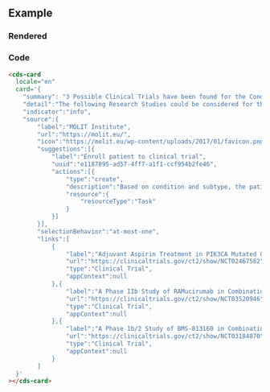 ## Example

### Rendered

<html dir="ltr" lang="en">
  <head>
    <meta charset="utf-8">
    <meta name="viewport" content="width=device-width, initial-scale=1.0, minimum-scale=1.0, maximum-scale=5.0">
    <link rel="stylesheet" href="https://stackpath.bootstrapcdn.com/bootstrap/4.5.0/css/bootstrap.min.css" integrity="sha384-9aIt2nRpC12Uk9gS9baDl411NQApFmC26EwAOH8WgZl5MYYxFfc+NcPb1dKGj7Sk" crossorigin="anonymous">
    <title>CDS-Card</title>
    <script src="https://unpkg.com/@molit/cds-card-viewer/dist/cds-card-viewer.js"></script>
    <script nomodule="" src="https://unpkg.com/@molit/cds-card-viewer/dist/cds-card-viewer.js"></script>    
  </head>
  <body>
    <cds-card
    locale="EN"
      card='
        {
            "summary": "3 Possible Clinical Trial(s) have been found for the Condition: C34 - Malignant neoplasm of bronchus and lung & Subtype: C2929 - Squamous Cell Carcinoma",
            "detail": "The following Research Studies could be considered for the patients condition constellation (Studies last indexed: 18.11.2020 14:08:00)",
            "indicator": "info",
            "source": {
                "label": "MOLIT Institute",
                "url": "https://molit.eu/",
                "icon": "https://molit.eu/wp-content/uploads/2017/01/favicon.png"
            },
            "suggestions": [
                {
                    "label": "|Title|[A Study of Neoadjuvant Chemotherapy Plus Nivolumab Versus Neoadjuvant Chemotherapy Plus Placebo, Followed by Surgical Removal and Adjuvant Treatment With Nivolumab or Placebo for Participants With Surgically Removable Early Stage Non-small Cell Lung Cancer](https://clinicaltrials.gov/ct2/show/NCT04025879)|\n| ------ | ------ |\n|Status|ACTIVE|\n|Intervention|Carboplatin|\n|Study Sites|Local Institution,Elbe Klinikum Buxtehude,Universitaetsklinikum Carl Gustav Carus,Local Institution,SRH Wald-Klinikum Gera GmbH.,Goettingen,Local Institution,Local Institution,Lubeck,University Of Mainz Medical Center,Ludwig-Maximilians-Universitaet,University Hospital of Regensburg,|\n",
                    "uuid": "29493dd2-ce8a-4976-beb4-7de51fad3e36",
                    "actions": [
                        {
                            "type": "create",
                            "description": "Enroll patient to trial NCT04025879",
                            "resource": "{\n  \"resourceType\": \"ResearchStudy\",\n  \"id\": \"4568\",\n  \"meta\": {\n    \"versionId\": \"1\",\n    \"lastUpdated\": \"2020-09-30T14:08:00.208+02:00\",\n    \"source\": \"#ojZL4vIf8fAE3yAg\"\n  },\n  \"contained\": [\n    {\n      \"resourceType\": \"Location\",\n      \"id\": \"1\",\n      \"name\": \"Local Institution\",\n      \"type\": [\n        {\n          \"coding\": [\n            {\n              \"system\": \"http://terminology.hl7.org/CodeSystem/v3-RoleCode\",\n              \"code\": \"GACH\",\n              \"display\": \"Hospitals; General Acute Care Hospital\"\n            }\n          ]\n        }\n      ],\n      \"address\": {\n        \"city\": \"Bonn\",\n        \"country\": \"Germany\"\n      }\n    },\n    {\n      \"resourceType\": \"Location\",\n      \"id\": \"2\",\n      \"name\": \"Elbe Klinikum Buxtehude\",\n      \"type\": [\n        {\n          \"coding\": [\n            {\n              \"system\": \"http://terminology.hl7.org/CodeSystem/v3-RoleCode\",\n              \"code\": \"GACH\",\n              \"display\": \"Hospitals; General Acute Care Hospital\"\n            }\n          ]\n        }\n      ],\n      \"address\": {\n        \"city\": \"Buxtehude\",\n        \"country\": \"Germany\"\n      }\n    },\n    {\n      \"resourceType\": \"Location\",\n      \"id\": \"3\",\n      \"name\": \"Universitaetsklinikum Carl Gustav Carus\",\n      \"type\": [\n        {\n          \"coding\": [\n            {\n              \"system\": \"http://terminology.hl7.org/CodeSystem/v3-RoleCode\",\n              \"code\": \"GACH\",\n              \"display\": \"Hospitals; General Acute Care Hospital\"\n            }\n          ]\n        }\n      ],\n      \"address\": {\n        \"city\": \"Dresden\",\n        \"country\": \"Germany\"\n      }\n    },\n    {\n      \"resourceType\": \"Location\",\n      \"id\": \"4\",\n      \"name\": \"Local Institution\",\n      \"type\": [\n        {\n          \"coding\": [\n            {\n              \"system\": \"http://terminology.hl7.org/CodeSystem/v3-RoleCode\",\n              \"code\": \"GACH\",\n              \"display\": \"Hospitals; General Acute Care Hospital\"\n            }\n          ]\n        }\n      ],\n      \"address\": {\n        \"city\": \"Essen\",\n        \"country\": \"Germany\"\n      }\n    },\n    {\n      \"resourceType\": \"Location\",\n      \"id\": \"5\",\n      \"name\": \"SRH Wald-Klinikum Gera GmbH.\",\n      \"type\": [\n        {\n          \"coding\": [\n            {\n              \"system\": \"http://terminology.hl7.org/CodeSystem/v3-RoleCode\",\n              \"code\": \"GACH\",\n              \"display\": \"Hospitals; General Acute Care Hospital\"\n            }\n          ]\n        }\n      ],\n      \"address\": {\n        \"city\": \"Gera\",\n        \"country\": \"Germany\"\n      }\n    },\n    {\n      \"resourceType\": \"Location\",\n      \"id\": \"6\",\n      \"name\": \"Goettingen\",\n      \"type\": [\n        {\n          \"coding\": [\n            {\n              \"system\": \"http://terminology.hl7.org/CodeSystem/v3-RoleCode\",\n              \"code\": \"GACH\",\n              \"display\": \"Hospitals; General Acute Care Hospital\"\n            }\n          ]\n        }\n      ],\n      \"address\": {\n        \"country\": \"Germany\"\n      }\n    },\n    {\n      \"resourceType\": \"Location\",\n      \"id\": \"7\",\n      \"name\": \"Local Institution\",\n      \"type\": [\n        {\n          \"coding\": [\n            {\n              \"system\": \"http://terminology.hl7.org/CodeSystem/v3-RoleCode\",\n              \"code\": \"GACH\",\n              \"display\": \"Hospitals; General Acute Care Hospital\"\n            }\n          ]\n        }\n      ],\n      \"address\": {\n        \"city\": \"Hannover\",\n        \"country\": \"Germany\"\n      }\n    },\n    {\n      \"resourceType\": \"Location\",\n      \"id\": \"8\",\n      \"name\": \"Local Institution\",\n      \"type\": [\n        {\n          \"coding\": [\n            {\n              \"system\": \"http://terminology.hl7.org/CodeSystem/v3-RoleCode\",\n              \"code\": \"GACH\",\n              \"display\": \"Hospitals; General Acute Care Hospital\"\n            }\n          ]\n        }\n      ],\n      \"address\": {\n        \"city\": \"Heidelberg\",\n        \"country\": \"Germany\"\n      }\n    },\n    {\n      \"resourceType\": \"Location\",\n      \"id\": \"9\",\n      \"name\": \"Lubeck\",\n      \"type\": [\n        {\n          \"coding\": [\n            {\n              \"system\": \"http://terminology.hl7.org/CodeSystem/v3-RoleCode\",\n              \"code\": \"GACH\",\n              \"display\": \"Hospitals; General Acute Care Hospital\"\n            }\n          ]\n        }\n      ],\n      \"address\": {\n        \"country\": \"Germany\"\n      }\n    },\n    {\n      \"resourceType\": \"Location\",\n      \"id\": \"10\",\n      \"name\": \"University Of Mainz Medical Center\",\n      \"type\": [\n        {\n          \"coding\": [\n            {\n              \"system\": \"http://terminology.hl7.org/CodeSystem/v3-RoleCode\",\n              \"code\": \"GACH\",\n              \"display\": \"Hospitals; General Acute Care Hospital\"\n            }\n          ]\n        }\n      ],\n      \"address\": {\n        \"city\": \"Mainz\",\n        \"country\": \"Germany\"\n      }\n    },\n    {\n      \"resourceType\": \"Location\",\n      \"id\": \"11\",\n      \"name\": \"Ludwig-Maximilians-Universitaet\",\n      \"type\": [\n        {\n          \"coding\": [\n            {\n              \"system\": \"http://terminology.hl7.org/CodeSystem/v3-RoleCode\",\n              \"code\": \"GACH\",\n              \"display\": \"Hospitals; General Acute Care Hospital\"\n            }\n          ]\n        }\n      ],\n      \"address\": {\n        \"city\": \"Muenchen\",\n        \"country\": \"Germany\"\n      }\n    },\n    {\n      \"resourceType\": \"Location\",\n      \"id\": \"12\",\n      \"name\": \"University Hospital of Regensburg\",\n      \"type\": [\n        {\n          \"coding\": [\n            {\n              \"system\": \"http://terminology.hl7.org/CodeSystem/v3-RoleCode\",\n              \"code\": \"GACH\",\n              \"display\": \"Hospitals; General Acute Care Hospital\"\n            }\n          ]\n        }\n      ],\n      \"address\": {\n        \"city\": \"Regensburg\",\n        \"country\": \"Germany\"\n      }\n    }\n  ],\n  \"identifier\": [\n    {\n      \"system\": \"https://clinicaltrials.gov/\",\n      \"value\": \"NCT04025879\"\n    }\n  ],\n  \"title\": \"A Study of Neoadjuvant Chemotherapy Plus Nivolumab Versus Neoadjuvant Chemotherapy Plus Placebo, Followed by Surgical Removal and Adjuvant Treatment With Nivolumab or Placebo for Participants With Surgically Removable Early Stage Non-small Cell Lung Cancer\",\n  \"status\": \"active\",\n  \"focus\": [\n    {\n      \"coding\": [\n        {\n          \"system\": \"http://www.whocc.no/atc\",\n          \"display\": \"Carboplatin\"\n        }\n      ]\n    },\n    {\n      \"coding\": [\n        {\n          \"system\": \"http://www.whocc.no/atc\",\n          \"display\": \"Cisplatin\"\n        }\n      ]\n    },\n    {\n      \"coding\": [\n        {\n          \"system\": \"http://www.whocc.no/atc\",\n          \"display\": \"Paclitaxel\"\n        }\n      ]\n    },\n    {\n      \"coding\": [\n        {\n          \"system\": \"http://www.whocc.no/atc\",\n          \"display\": \"Pemetrexed\"\n        }\n      ]\n    },\n    {\n      \"coding\": [\n        {\n          \"system\": \"http://www.whocc.no/atc\",\n          \"display\": \"Placebo\"\n        }\n      ]\n    },\n    {\n      \"coding\": [\n        {\n          \"system\": \"http://www.whocc.no/atc\",\n          \"display\": \"Docetaxel\"\n        }\n      ]\n    }\n  ],\n  \"condition\": [\n    {\n      \"coding\": [\n        {\n          \"system\": \"http://fhir.de/CodeSystem/dimdi/icd-10-gm\",\n          \"code\": \"C34\",\n          \"display\": \"Bösartige Neubildung der Bronchien und der Lunge\"\n        }\n      ]\n    }\n  ],\n  \"enrollment\": [\n    {\n      \"reference\": \"Group/4569\"\n    }\n  ],\n  \"site\": [\n    {\n      \"reference\": \"#1\"\n    },\n    {\n      \"reference\": \"#2\"\n    },\n    {\n      \"reference\": \"#3\"\n    },\n    {\n      \"reference\": \"#4\"\n    },\n    {\n      \"reference\": \"#5\"\n    },\n    {\n      \"reference\": \"#6\"\n    },\n    {\n      \"reference\": \"#7\"\n    },\n    {\n      \"reference\": \"#8\"\n    },\n    {\n      \"reference\": \"#9\"\n    },\n    {\n      \"reference\": \"#10\"\n    },\n    {\n      \"reference\": \"#11\"\n    },\n    {\n      \"reference\": \"#12\"\n    }\n  ]\n}"
                        }
                    ]
                },
                {
                    "label": "|Title|[Durvalumab vs Placebo With Stereotactic Body Radiation Therapy in Early Stage Unresected Non-small Cell Lung Cancer Patients](https://clinicaltrials.gov/ct2/show/NCT03833154)|\n| ------ | ------ |\n|Status|ACTIVE|\n|Intervention|Durvalumab|\n|Study Sites|Local Institution,Elbe Klinikum Buxtehude,Universitaetsklinikum Carl Gustav Carus,Local Institution,SRH Wald-Klinikum Gera GmbH.,Goettingen,Local Institution,Local Institution,Lubeck,|\n",
                    "uuid": "644c7fe1-00fd-4c87-8e82-6aef0c225c83",
                    "actions": [
                        {
                            "type": "create",
                            "description": "Enroll patient to trial NCT03833154",
                            "resource": "{\n  \"resourceType\": \"ResearchStudy\",\n  \"id\": \"4498\",\n  \"meta\": {\n    \"versionId\": \"1\",\n    \"lastUpdated\": \"2020-09-30T14:08:00.208+02:00\",\n    \"source\": \"#ojZL4vIf8fAE3yAg\"\n  },\n  \"contained\": [\n    {\n      \"resourceType\": \"Location\",\n      \"id\": \"1\",\n      \"name\": \"Local Institution\",\n      \"type\": [\n        {\n          \"coding\": [\n            {\n              \"system\": \"http://terminology.hl7.org/CodeSystem/v3-RoleCode\",\n              \"code\": \"GACH\",\n              \"display\": \"Hospitals; General Acute Care Hospital\"\n            }\n          ]\n        }\n      ],\n      \"address\": {\n        \"city\": \"Bonn\",\n        \"country\": \"Germany\"\n      }\n    },\n    {\n      \"resourceType\": \"Location\",\n      \"id\": \"2\",\n      \"name\": \"Elbe Klinikum Buxtehude\",\n      \"type\": [\n        {\n          \"coding\": [\n            {\n              \"system\": \"http://terminology.hl7.org/CodeSystem/v3-RoleCode\",\n              \"code\": \"GACH\",\n              \"display\": \"Hospitals; General Acute Care Hospital\"\n            }\n          ]\n        }\n      ],\n      \"address\": {\n        \"city\": \"Buxtehude\",\n        \"country\": \"Germany\"\n      }\n    },\n    {\n      \"resourceType\": \"Location\",\n      \"id\": \"3\",\n      \"name\": \"Universitaetsklinikum Carl Gustav Carus\",\n      \"type\": [\n        {\n          \"coding\": [\n            {\n              \"system\": \"http://terminology.hl7.org/CodeSystem/v3-RoleCode\",\n              \"code\": \"GACH\",\n              \"display\": \"Hospitals; General Acute Care Hospital\"\n            }\n          ]\n        }\n      ],\n      \"address\": {\n        \"city\": \"Dresden\",\n        \"country\": \"Germany\"\n      }\n    },\n    {\n      \"resourceType\": \"Location\",\n      \"id\": \"4\",\n      \"name\": \"Local Institution\",\n      \"type\": [\n        {\n          \"coding\": [\n            {\n              \"system\": \"http://terminology.hl7.org/CodeSystem/v3-RoleCode\",\n              \"code\": \"GACH\",\n              \"display\": \"Hospitals; General Acute Care Hospital\"\n            }\n          ]\n        }\n      ],\n      \"address\": {\n        \"city\": \"Essen\",\n        \"country\": \"Germany\"\n      }\n    },\n    {\n      \"resourceType\": \"Location\",\n      \"id\": \"5\",\n      \"name\": \"SRH Wald-Klinikum Gera GmbH.\",\n      \"type\": [\n        {\n          \"coding\": [\n            {\n              \"system\": \"http://terminology.hl7.org/CodeSystem/v3-RoleCode\",\n              \"code\": \"GACH\",\n              \"display\": \"Hospitals; General Acute Care Hospital\"\n            }\n          ]\n        }\n      ],\n      \"address\": {\n        \"city\": \"Gera\",\n        \"country\": \"Germany\"\n      }\n    },\n    {\n      \"resourceType\": \"Location\",\n      \"id\": \"6\",\n      \"name\": \"Goettingen\",\n      \"type\": [\n        {\n          \"coding\": [\n            {\n              \"system\": \"http://terminology.hl7.org/CodeSystem/v3-RoleCode\",\n              \"code\": \"GACH\",\n              \"display\": \"Hospitals; General Acute Care Hospital\"\n            }\n          ]\n        }\n      ],\n      \"address\": {\n        \"country\": \"Germany\"\n      }\n    },\n    {\n      \"resourceType\": \"Location\",\n      \"id\": \"7\",\n      \"name\": \"Local Institution\",\n      \"type\": [\n        {\n          \"coding\": [\n            {\n              \"system\": \"http://terminology.hl7.org/CodeSystem/v3-RoleCode\",\n              \"code\": \"GACH\",\n              \"display\": \"Hospitals; General Acute Care Hospital\"\n            }\n          ]\n        }\n      ],\n      \"address\": {\n        \"city\": \"Hannover\",\n        \"country\": \"Germany\"\n      }\n    },\n    {\n      \"resourceType\": \"Location\",\n      \"id\": \"8\",\n      \"name\": \"Local Institution\",\n      \"type\": [\n        {\n          \"coding\": [\n            {\n              \"system\": \"http://terminology.hl7.org/CodeSystem/v3-RoleCode\",\n              \"code\": \"GACH\",\n              \"display\": \"Hospitals; General Acute Care Hospital\"\n            }\n          ]\n        }\n      ],\n      \"address\": {\n        \"city\": \"Heidelberg\",\n        \"country\": \"Germany\"\n      }\n    },\n    {\n      \"resourceType\": \"Location\",\n      \"id\": \"9\",\n      \"name\": \"Lubeck\",\n      \"type\": [\n        {\n          \"coding\": [\n            {\n              \"system\": \"http://terminology.hl7.org/CodeSystem/v3-RoleCode\",\n              \"code\": \"GACH\",\n              \"display\": \"Hospitals; General Acute Care Hospital\"\n            }\n          ]\n        }\n      ],\n      \"address\": {\n        \"country\": \"Germany\"\n      }\n    }\n  ],\n  \"identifier\": [\n    {\n      \"system\": \"https://clinicaltrials.gov/\",\n      \"value\": \"NCT03833154\"\n    }\n  ],\n  \"title\": \"Durvalumab vs Placebo With Stereotactic Body Radiation Therapy in Early Stage Unresected Non-small Cell Lung Cancer Patients\",\n  \"status\": \"active\",\n  \"focus\": [\n    {\n      \"coding\": [\n        {\n          \"system\": \"http://www.whocc.no/atc\",\n          \"display\": \"Durvalumab\"\n        }\n      ]\n    }\n  ],\n  \"condition\": [\n    {\n      \"coding\": [\n        {\n          \"system\": \"http://fhir.de/CodeSystem/dimdi/icd-10-gm\",\n          \"code\": \"C34\",\n          \"display\": \"Bösartige Neubildung der Bronchien und der Lunge\"\n        }\n      ]\n    }\n  ],\n  \"enrollment\": [\n    {\n      \"reference\": \"Group/4499\"\n    }\n  ],\n  \"site\": [\n    {\n      \"reference\": \"#1\"\n    },\n    {\n      \"reference\": \"#2\"\n    },\n    {\n      \"reference\": \"#3\"\n    },\n    {\n      \"reference\": \"#4\"\n    },\n    {\n      \"reference\": \"#5\"\n    },\n    {\n      \"reference\": \"#6\"\n    },\n    {\n      \"reference\": \"#7\"\n    },\n    {\n      \"reference\": \"#8\"\n    },\n    {\n      \"reference\": \"#9\"\n    }\n  ]\n}"
                        }
                    ]
                },
                {
                    "label": "|Title|[Durvalumab (MEDI4736) in Frail and Elder Patients With Metastatic NSCLC (DURATION)](https://clinicaltrials.gov/ct2/show/NCT03345810)|\n| ------ | ------ |\n|Status|ACTIVE|\n|Intervention|Durvalumab|\n|Study Sites|Local Institution,Elbe Klinikum Buxtehude,Universitaetsklinikum Carl Gustav Carus,Local Institution,SRH Wald-Klinikum Gera GmbH.,Goettingen,Local Institution,Local Institution,Lubeck,University Of Mainz Medical Center,Ludwig-Maximilians-Universitaet,University Hospital of Regensburg,Tuebingen,Wuerzburg,Pädiatrische Onkologie / Hämatologie,Hämatologie / Onkologie,Pädiatrische Hämatologie und Onkologie,Klinik IV: Päd. Hämatologie und Onkologie,Zentrum für Kinderhämatologie und -onkologie,Abt. Pädiatrische Onkologie und Hämatologie,Pädiatrie I,Pädiatrische Hämatologie / Onkologie,Abt. Pädiatrische Hämatologie und Onkologie,Päd. Hämatologie / Onkologie,Abt. Hämatologie / Onkologie,Päd. Hämatologie / Onkologie,Geb. 9,Klinik für Kinder- und Jugendmedizin,Station S 24,Klinik für pädiatrische Hämatologie und Onkologie,|\n",
                    "uuid": "6af51ab9-74b3-4d6d-943c-dc1f4dd6d5ad",
                    "actions": [
                        {
                            "type": "create",
                            "description": "Enroll patient to trial NCT03345810",
                            "resource": "{\n  \"resourceType\": \"ResearchStudy\",\n  \"id\": \"4496\",\n  \"meta\": {\n    \"versionId\": \"1\",\n    \"lastUpdated\": \"2020-09-30T14:08:00.208+02:00\",\n    \"source\": \"#ojZL4vIf8fAE3yAg\"\n  },\n  \"contained\": [\n    {\n      \"resourceType\": \"Location\",\n      \"id\": \"1\",\n      \"name\": \"Local Institution\",\n      \"type\": [\n        {\n          \"coding\": [\n            {\n              \"system\": \"http://terminology.hl7.org/CodeSystem/v3-RoleCode\",\n              \"code\": \"GACH\",\n              \"display\": \"Hospitals; General Acute Care Hospital\"\n            }\n          ]\n        }\n      ],\n      \"address\": {\n        \"city\": \"Bonn\",\n        \"country\": \"Germany\"\n      }\n    },\n    {\n      \"resourceType\": \"Location\",\n      \"id\": \"2\",\n      \"name\": \"Elbe Klinikum Buxtehude\",\n      \"type\": [\n        {\n          \"coding\": [\n            {\n              \"system\": \"http://terminology.hl7.org/CodeSystem/v3-RoleCode\",\n              \"code\": \"GACH\",\n              \"display\": \"Hospitals; General Acute Care Hospital\"\n            }\n          ]\n        }\n      ],\n      \"address\": {\n        \"city\": \"Buxtehude\",\n        \"country\": \"Germany\"\n      }\n    },\n    {\n      \"resourceType\": \"Location\",\n      \"id\": \"3\",\n      \"name\": \"Universitaetsklinikum Carl Gustav Carus\",\n      \"type\": [\n        {\n          \"coding\": [\n            {\n              \"system\": \"http://terminology.hl7.org/CodeSystem/v3-RoleCode\",\n              \"code\": \"GACH\",\n              \"display\": \"Hospitals; General Acute Care Hospital\"\n            }\n          ]\n        }\n      ],\n      \"address\": {\n        \"city\": \"Dresden\",\n        \"country\": \"Germany\"\n      }\n    },\n    {\n      \"resourceType\": \"Location\",\n      \"id\": \"4\",\n      \"name\": \"Local Institution\",\n      \"type\": [\n        {\n          \"coding\": [\n            {\n              \"system\": \"http://terminology.hl7.org/CodeSystem/v3-RoleCode\",\n              \"code\": \"GACH\",\n              \"display\": \"Hospitals; General Acute Care Hospital\"\n            }\n          ]\n        }\n      ],\n      \"address\": {\n        \"city\": \"Essen\",\n        \"country\": \"Germany\"\n      }\n    },\n    {\n      \"resourceType\": \"Location\",\n      \"id\": \"5\",\n      \"name\": \"SRH Wald-Klinikum Gera GmbH.\",\n      \"type\": [\n        {\n          \"coding\": [\n            {\n              \"system\": \"http://terminology.hl7.org/CodeSystem/v3-RoleCode\",\n              \"code\": \"GACH\",\n              \"display\": \"Hospitals; General Acute Care Hospital\"\n            }\n          ]\n        }\n      ],\n      \"address\": {\n        \"city\": \"Gera\",\n        \"country\": \"Germany\"\n      }\n    },\n    {\n      \"resourceType\": \"Location\",\n      \"id\": \"6\",\n      \"name\": \"Goettingen\",\n      \"type\": [\n        {\n          \"coding\": [\n            {\n              \"system\": \"http://terminology.hl7.org/CodeSystem/v3-RoleCode\",\n              \"code\": \"GACH\",\n              \"display\": \"Hospitals; General Acute Care Hospital\"\n            }\n          ]\n        }\n      ],\n      \"address\": {\n        \"country\": \"Germany\"\n      }\n    },\n    {\n      \"resourceType\": \"Location\",\n      \"id\": \"7\",\n      \"name\": \"Local Institution\",\n      \"type\": [\n        {\n          \"coding\": [\n            {\n              \"system\": \"http://terminology.hl7.org/CodeSystem/v3-RoleCode\",\n              \"code\": \"GACH\",\n              \"display\": \"Hospitals; General Acute Care Hospital\"\n            }\n          ]\n        }\n      ],\n      \"address\": {\n        \"city\": \"Hannover\",\n        \"country\": \"Germany\"\n      }\n    },\n    {\n      \"resourceType\": \"Location\",\n      \"id\": \"8\",\n      \"name\": \"Local Institution\",\n      \"type\": [\n        {\n          \"coding\": [\n            {\n              \"system\": \"http://terminology.hl7.org/CodeSystem/v3-RoleCode\",\n              \"code\": \"GACH\",\n              \"display\": \"Hospitals; General Acute Care Hospital\"\n            }\n          ]\n        }\n      ],\n      \"address\": {\n        \"city\": \"Heidelberg\",\n        \"country\": \"Germany\"\n      }\n    },\n    {\n      \"resourceType\": \"Location\",\n      \"id\": \"9\",\n      \"name\": \"Lubeck\",\n      \"type\": [\n        {\n          \"coding\": [\n            {\n              \"system\": \"http://terminology.hl7.org/CodeSystem/v3-RoleCode\",\n              \"code\": \"GACH\",\n              \"display\": \"Hospitals; General Acute Care Hospital\"\n            }\n          ]\n        }\n      ],\n      \"address\": {\n        \"country\": \"Germany\"\n      }\n    },\n    {\n      \"resourceType\": \"Location\",\n      \"id\": \"10\",\n      \"name\": \"University Of Mainz Medical Center\",\n      \"type\": [\n        {\n          \"coding\": [\n            {\n              \"system\": \"http://terminology.hl7.org/CodeSystem/v3-RoleCode\",\n              \"code\": \"GACH\",\n              \"display\": \"Hospitals; General Acute Care Hospital\"\n            }\n          ]\n        }\n      ],\n      \"address\": {\n        \"city\": \"Mainz\",\n        \"country\": \"Germany\"\n      }\n    },\n    {\n      \"resourceType\": \"Location\",\n      \"id\": \"11\",\n      \"name\": \"Ludwig-Maximilians-Universitaet\",\n      \"type\": [\n        {\n          \"coding\": [\n            {\n              \"system\": \"http://terminology.hl7.org/CodeSystem/v3-RoleCode\",\n              \"code\": \"GACH\",\n              \"display\": \"Hospitals; General Acute Care Hospital\"\n            }\n          ]\n        }\n      ],\n      \"address\": {\n        \"city\": \"Muenchen\",\n        \"country\": \"Germany\"\n      }\n    },\n    {\n      \"resourceType\": \"Location\",\n      \"id\": \"12\",\n      \"name\": \"University Hospital of Regensburg\",\n      \"type\": [\n        {\n          \"coding\": [\n            {\n              \"system\": \"http://terminology.hl7.org/CodeSystem/v3-RoleCode\",\n              \"code\": \"GACH\",\n              \"display\": \"Hospitals; General Acute Care Hospital\"\n            }\n          ]\n        }\n      ],\n      \"address\": {\n        \"city\": \"Regensburg\",\n        \"country\": \"Germany\"\n      }\n    },\n    {\n      \"resourceType\": \"Location\",\n      \"id\": \"13\",\n      \"name\": \"Tuebingen\",\n      \"type\": [\n        {\n          \"coding\": [\n            {\n              \"system\": \"http://terminology.hl7.org/CodeSystem/v3-RoleCode\",\n              \"code\": \"GACH\",\n              \"display\": \"Hospitals; General Acute Care Hospital\"\n            }\n          ]\n        }\n      ],\n      \"address\": {\n        \"country\": \"Germany\"\n      }\n    },\n    {\n      \"resourceType\": \"Location\",\n      \"id\": \"14\",\n      \"name\": \"Wuerzburg\",\n      \"type\": [\n        {\n          \"coding\": [\n            {\n              \"system\": \"http://terminology.hl7.org/CodeSystem/v3-RoleCode\",\n              \"code\": \"GACH\",\n              \"display\": \"Hospitals; General Acute Care Hospital\"\n            }\n          ]\n        }\n      ],\n      \"address\": {\n        \"country\": \"Germany\"\n      }\n    },\n    {\n      \"resourceType\": \"Location\",\n      \"id\": \"15\",\n      \"name\": \"Pädiatrische Onkologie / Hämatologie\",\n      \"type\": [\n        {\n          \"coding\": [\n            {\n              \"system\": \"http://terminology.hl7.org/CodeSystem/v3-RoleCode\",\n              \"code\": \"GACH\",\n              \"display\": \"Hospitals; General Acute Care Hospital\"\n            }\n          ]\n        }\n      ],\n      \"address\": {\n        \"city\": \"Erlangen\",\n        \"country\": \"Germany\"\n      }\n    },\n    {\n      \"resourceType\": \"Location\",\n      \"id\": \"16\",\n      \"name\": \"Hämatologie / Onkologie\",\n      \"type\": [\n        {\n          \"coding\": [\n            {\n              \"system\": \"http://terminology.hl7.org/CodeSystem/v3-RoleCode\",\n              \"code\": \"GACH\",\n              \"display\": \"Hospitals; General Acute Care Hospital\"\n            }\n          ]\n        }\n      ],\n      \"address\": {\n        \"city\": \"Essen\",\n        \"country\": \"Germany\"\n      }\n    },\n    {\n      \"resourceType\": \"Location\",\n      \"id\": \"17\",\n      \"name\": \"Pädiatrische Hämatologie und Onkologie\",\n      \"type\": [\n        {\n          \"coding\": [\n            {\n              \"system\": \"http://terminology.hl7.org/CodeSystem/v3-RoleCode\",\n              \"code\": \"GACH\",\n              \"display\": \"Hospitals; General Acute Care Hospital\"\n            }\n          ]\n        }\n      ],\n      \"address\": {\n        \"city\": \"Frankfurt am Main\",\n        \"country\": \"Germany\"\n      }\n    },\n    {\n      \"resourceType\": \"Location\",\n      \"id\": \"18\",\n      \"name\": \"Klinik IV: Päd. Hämatologie und Onkologie\",\n      \"type\": [\n        {\n          \"coding\": [\n            {\n              \"system\": \"http://terminology.hl7.org/CodeSystem/v3-RoleCode\",\n              \"code\": \"GACH\",\n              \"display\": \"Hospitals; General Acute Care Hospital\"\n            }\n          ]\n        }\n      ],\n      \"address\": {\n        \"city\": \"Freiburg\",\n        \"country\": \"Germany\"\n      }\n    },\n    {\n      \"resourceType\": \"Location\",\n      \"id\": \"19\",\n      \"name\": \"Zentrum für Kinderhämatologie und -onkologie\",\n      \"type\": [\n        {\n          \"coding\": [\n            {\n              \"system\": \"http://terminology.hl7.org/CodeSystem/v3-RoleCode\",\n              \"code\": \"GACH\",\n              \"display\": \"Hospitals; General Acute Care Hospital\"\n            }\n          ]\n        }\n      ],\n      \"address\": {\n        \"city\": \"Gießen\",\n        \"country\": \"Germany\"\n      }\n    },\n    {\n      \"resourceType\": \"Location\",\n      \"id\": \"20\",\n      \"name\": \"Abt. Pädiatrische Onkologie und Hämatologie\",\n      \"type\": [\n        {\n          \"coding\": [\n            {\n              \"system\": \"http://terminology.hl7.org/CodeSystem/v3-RoleCode\",\n              \"code\": \"GACH\",\n              \"display\": \"Hospitals; General Acute Care Hospital\"\n            }\n          ]\n        }\n      ],\n      \"address\": {\n        \"city\": \"Greifswald\",\n        \"country\": \"Germany\"\n      }\n    },\n    {\n      \"resourceType\": \"Location\",\n      \"id\": \"21\",\n      \"name\": \"Pädiatrie I\",\n      \"type\": [\n        {\n          \"coding\": [\n            {\n              \"system\": \"http://terminology.hl7.org/CodeSystem/v3-RoleCode\",\n              \"code\": \"GACH\",\n              \"display\": \"Hospitals; General Acute Care Hospital\"\n            }\n          ]\n        }\n      ],\n      \"address\": {\n        \"city\": \"Göttingen\",\n        \"country\": \"Germany\"\n      }\n    },\n    {\n      \"resourceType\": \"Location\",\n      \"id\": \"22\",\n      \"name\": \"Pädiatrische Hämatologie / Onkologie\",\n      \"type\": [\n        {\n          \"coding\": [\n            {\n              \"system\": \"http://terminology.hl7.org/CodeSystem/v3-RoleCode\",\n              \"code\": \"GACH\",\n              \"display\": \"Hospitals; General Acute Care Hospital\"\n            }\n          ]\n        }\n      ],\n      \"address\": {\n        \"city\": \"Halle (Saale)\",\n        \"country\": \"Germany\"\n      }\n    },\n    {\n      \"resourceType\": \"Location\",\n      \"id\": \"23\",\n      \"name\": \"Abt. Pädiatrische Hämatologie und Onkologie\",\n      \"type\": [\n        {\n          \"coding\": [\n            {\n              \"system\": \"http://terminology.hl7.org/CodeSystem/v3-RoleCode\",\n              \"code\": \"GACH\",\n              \"display\": \"Hospitals; General Acute Care Hospital\"\n            }\n          ]\n        }\n      ],\n      \"address\": {\n        \"city\": \"Hamburg\",\n        \"country\": \"Germany\"\n      }\n    },\n    {\n      \"resourceType\": \"Location\",\n      \"id\": \"24\",\n      \"name\": \"Päd. Hämatologie / Onkologie\",\n      \"type\": [\n        {\n          \"coding\": [\n            {\n              \"system\": \"http://terminology.hl7.org/CodeSystem/v3-RoleCode\",\n              \"code\": \"GACH\",\n              \"display\": \"Hospitals; General Acute Care Hospital\"\n            }\n          ]\n        }\n      ],\n      \"address\": {\n        \"city\": \"Hannover\",\n        \"country\": \"Germany\"\n      }\n    },\n    {\n      \"resourceType\": \"Location\",\n      \"id\": \"25\",\n      \"name\": \"Abt. Hämatologie / Onkologie\",\n      \"type\": [\n        {\n          \"coding\": [\n            {\n              \"system\": \"http://terminology.hl7.org/CodeSystem/v3-RoleCode\",\n              \"code\": \"GACH\",\n              \"display\": \"Hospitals; General Acute Care Hospital\"\n            }\n          ]\n        }\n      ],\n      \"address\": {\n        \"city\": \"Heidelberg\",\n        \"country\": \"Germany\"\n      }\n    },\n    {\n      \"resourceType\": \"Location\",\n      \"id\": \"26\",\n      \"name\": \"Päd. Hämatologie / Onkologie\",\n      \"type\": [\n        {\n          \"coding\": [\n            {\n              \"system\": \"http://terminology.hl7.org/CodeSystem/v3-RoleCode\",\n              \"code\": \"GACH\",\n              \"display\": \"Hospitals; General Acute Care Hospital\"\n            }\n          ]\n        }\n      ],\n      \"address\": {\n        \"city\": \"Herdecke\",\n        \"country\": \"Germany\"\n      }\n    },\n    {\n      \"resourceType\": \"Location\",\n      \"id\": \"27\",\n      \"name\": \"Geb. 9\",\n      \"type\": [\n        {\n          \"coding\": [\n            {\n              \"system\": \"http://terminology.hl7.org/CodeSystem/v3-RoleCode\",\n              \"code\": \"GACH\",\n              \"display\": \"Hospitals; General Acute Care Hospital\"\n            }\n          ]\n        }\n      ],\n      \"address\": {\n        \"city\": \"Homburg\",\n        \"country\": \"Germany\"\n      }\n    },\n    {\n      \"resourceType\": \"Location\",\n      \"id\": \"28\",\n      \"name\": \"Klinik für Kinder- und Jugendmedizin\",\n      \"type\": [\n        {\n          \"coding\": [\n            {\n              \"system\": \"http://terminology.hl7.org/CodeSystem/v3-RoleCode\",\n              \"code\": \"GACH\",\n              \"display\": \"Hospitals; General Acute Care Hospital\"\n            }\n          ]\n        }\n      ],\n      \"address\": {\n        \"city\": \"Jena\",\n        \"country\": \"Germany\"\n      }\n    },\n    {\n      \"resourceType\": \"Location\",\n      \"id\": \"29\",\n      \"name\": \"Station S 24\",\n      \"type\": [\n        {\n          \"coding\": [\n            {\n              \"system\": \"http://terminology.hl7.org/CodeSystem/v3-RoleCode\",\n              \"code\": \"GACH\",\n              \"display\": \"Hospitals; General Acute Care Hospital\"\n            }\n          ]\n        }\n      ],\n      \"address\": {\n        \"city\": \"Karlsruhe\",\n        \"country\": \"Germany\"\n      }\n    },\n    {\n      \"resourceType\": \"Location\",\n      \"id\": \"30\",\n      \"name\": \"Klinik für pädiatrische Hämatologie und Onkologie\",\n      \"type\": [\n        {\n          \"coding\": [\n            {\n              \"system\": \"http://terminology.hl7.org/CodeSystem/v3-RoleCode\",\n              \"code\": \"GACH\",\n              \"display\": \"Hospitals; General Acute Care Hospital\"\n            }\n          ]\n        }\n      ],\n      \"address\": {\n        \"city\": \"Kassel\",\n        \"country\": \"Germany\"\n      }\n    }\n  ],\n  \"identifier\": [\n    {\n      \"system\": \"https://clinicaltrials.gov/\",\n      \"value\": \"NCT03345810\"\n    }\n  ],\n  \"title\": \"Durvalumab (MEDI4736) in Frail and Elder Patients With Metastatic NSCLC (DURATION)\",\n  \"status\": \"active\",\n  \"focus\": [\n    {\n      \"coding\": [\n        {\n          \"system\": \"http://www.whocc.no/atc\",\n          \"display\": \"Durvalumab\"\n        }\n      ]\n    },\n    {\n      \"coding\": [\n        {\n          \"system\": \"http://www.whocc.no/atc\",\n          \"display\": \"Vinorelbine\"\n        }\n      ]\n    },\n    {\n      \"coding\": [\n        {\n          \"system\": \"http://www.whocc.no/atc\",\n          \"display\": \"Gemcitabine\"\n        }\n      ]\n    },\n    {\n      \"coding\": [\n        {\n          \"system\": \"http://www.whocc.no/atc\",\n          \"display\": \"nab-Paclitaxel\"\n        }\n      ]\n    },\n    {\n      \"coding\": [\n        {\n          \"system\": \"http://www.whocc.no/atc\",\n          \"display\": \"Carboplatin\"\n        }\n      ]\n    }\n  ],\n  \"condition\": [\n    {\n      \"coding\": [\n        {\n          \"system\": \"http://fhir.de/CodeSystem/dimdi/icd-10-gm\",\n          \"code\": \"C34\",\n          \"display\": \"Bösartige Neubildung der Bronchien und der Lunge\"\n        }\n      ]\n    }\n  ],\n  \"enrollment\": [\n    {\n      \"reference\": \"Group/4497\"\n    }\n  ],\n  \"site\": [\n    {\n      \"reference\": \"#1\"\n    },\n    {\n      \"reference\": \"#2\"\n    },\n    {\n      \"reference\": \"#3\"\n    },\n    {\n      \"reference\": \"#4\"\n    },\n    {\n      \"reference\": \"#5\"\n    },\n    {\n      \"reference\": \"#6\"\n    },\n    {\n      \"reference\": \"#7\"\n    },\n    {\n      \"reference\": \"#8\"\n    },\n    {\n      \"reference\": \"#9\"\n    },\n    {\n      \"reference\": \"#10\"\n    },\n    {\n      \"reference\": \"#11\"\n    },\n    {\n      \"reference\": \"#12\"\n    },\n    {\n      \"reference\": \"#13\"\n    },\n    {\n      \"reference\": \"#14\"\n    },\n    {\n      \"reference\": \"#15\"\n    },\n    {\n      \"reference\": \"#16\"\n    },\n    {\n      \"reference\": \"#17\"\n    },\n    {\n      \"reference\": \"#18\"\n    },\n    {\n      \"reference\": \"#19\"\n    },\n    {\n      \"reference\": \"#20\"\n    },\n    {\n      \"reference\": \"#21\"\n    },\n    {\n      \"reference\": \"#22\"\n    },\n    {\n      \"reference\": \"#23\"\n    },\n    {\n      \"reference\": \"#24\"\n    },\n    {\n      \"reference\": \"#25\"\n    },\n    {\n      \"reference\": \"#26\"\n    },\n    {\n      \"reference\": \"#27\"\n    },\n    {\n      \"reference\": \"#28\"\n    },\n    {\n      \"reference\": \"#29\"\n    },\n    {\n      \"reference\": \"#30\"\n    }\n  ]\n}"
                        }
                    ]
                }
            ],
            "selectionBehavior": "at-most-one",
            "links": null
        }'
    ></cds-card>
  </body>
</html>

### Code

```html
<cds-card
  locale="en"
  card='{
	"summary": "3 Possible Clinical Trials have been found for the Condition: C18 - malignant neoplasm of colon and Subtype: C2852 - Adenocarcinoma (Studies last indexed: 2020-08-11, 11:34 AM)",
	"detail":"The following Research Studies could be considered for the patients condition constellation",
	"indicator":"info",
	"source":{
		"label":"MOLIT Institute",
		"url":"https://molit.eu/",
		"icon":"https://molit.eu/wp-content/uploads/2017/01/favicon.png"},
		"suggestions":[{
			"label":"Enroll patient to clinical trial",
			"uuid":"e1187895-ad57-4ff7-a1f1-ccf954b2fe46",
			"actions":[{
				"type":"create",
				"description":"Based on condition and subtype, the patient could be enrolled to a clinical trial",
				"resource":{
					"resourceType":"Task"
				}
			}]
		}],
		"selectionBehavior":"at-most-one",
		"links":[
			{
				"label":"Adjuvant Aspirin Treatment in PIK3CA Mutated Colon Cancer Patients. A Randomized, Double-blinded, Placebo-controlled, Phase III Trial",
				"url":"https://clinicaltrials.gov/ct2/show/NCT02467582",
				"type":"Clinical Trial",
				"appContext":null
			},{
				"label":"A Phase IIb Study of RAMucirumab in Combination With TAS102 vs. TAS102 Monotherapy in Chemotherapy Refractory Metastatic Colorectal Cancer Patients",
				"url":"https://clinicaltrials.gov/ct2/show/NCT03520946",
				"type":"Clinical Trial",
				"appContext":null
			},{
				"label":"A Phase 1b/2 Study of BMS-813160 in Combination With Chemotherapy or Nivolumab in Patients With Advanced Solid Tumors",
				"url":"https://clinicaltrials.gov/ct2/show/NCT03184870",
				"type":"Clinical Trial",
				"appContext":null
			}
		]
  }'
></cds-card>
```
